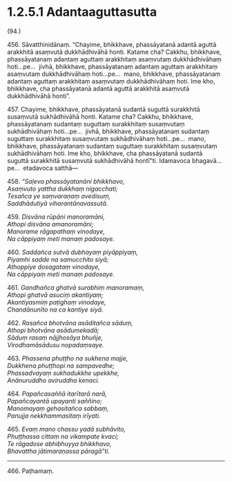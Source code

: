 # 1.2.5.1 Adantaaguttasutta

(94.)

456\. Sāvatthinidānaṃ. “Chayime, bhikkhave, phassāyatanā adantā aguttā arakkhitā asaṃvutā dukkhādhivāhā honti. Katame cha? Cakkhu, bhikkhave, phassāyatanaṃ adantaṃ aguttaṃ arakkhitaṃ asaṃvutaṃ dukkhādhivāhaṃ hoti…pe…  jivhā, bhikkhave, phassāyatanaṃ adantaṃ aguttaṃ arakkhitaṃ asaṃvutaṃ dukkhādhivāhaṃ hoti…pe…  mano, bhikkhave, phassāyatanaṃ adantaṃ aguttaṃ arakkhitaṃ asaṃvutaṃ dukkhādhivāhaṃ hoti. Ime kho, bhikkhave, cha phassāyatanā adantā aguttā arakkhitā asaṃvutā dukkhādhivāhā honti”.

457\. Chayime, bhikkhave, phassāyatanā sudantā suguttā surakkhitā susaṃvutā sukhādhivāhā honti. Katame cha? Cakkhu, bhikkhave, phassāyatanaṃ sudantaṃ suguttaṃ surakkhitaṃ susaṃvutaṃ sukhādhivāhaṃ hoti…pe…  jivhā, bhikkhave, phassāyatanaṃ sudantaṃ suguttaṃ surakkhitaṃ susaṃvutaṃ sukhādhivāhaṃ hoti…pe…  mano, bhikkhave, phassāyatanaṃ sudantaṃ suguttaṃ surakkhitaṃ susaṃvutaṃ sukhādhivāhaṃ hoti. Ime kho, bhikkhave, cha phassāyatanā sudantā suguttā surakkhitā susaṃvutā sukhādhivāhā hontī”ti. Idamavoca bhagavā…pe…  etadavoca satthā—

458\. _“Saḷeva phassāyatanāni bhikkhavo,_  
_Asaṃvuto yattha dukkhaṃ nigacchati;_  
_Tesañca ye saṃvaraṇaṃ avedisuṃ,_  
_Saddhādutiyā viharantānavassutā._  

459\. _Disvāna rūpāni manoramāni,_  
_Athopi disvāna amanoramāni;_  
_Manorame rāgapathaṃ vinodaye,_  
_Na cāppiyaṃ meti manaṃ padosaye._  

460\. _Saddañca sutvā dubhayaṃ piyāppiyaṃ,_  
_Piyamhi sadde na samucchito siyā;_  
_Athoppiye dosagataṃ vinodaye,_  
_Na cāppiyaṃ meti manaṃ padosaye._  

461\. _Gandhañca ghatvā surabhiṃ manoramaṃ,_  
_Athopi ghatvā asuciṃ akantiyaṃ;_  
_Akantiyasmiṃ paṭighaṃ vinodaye,_  
_Chandānunīto na ca kantiye siyā._  

462\. _Rasañca bhotvāna asāditañca sāduṃ,_  
_Athopi bhotvāna asādumekadā;_  
_Sāduṃ rasaṃ nājjhosāya bhuñje,_  
_Virodhamāsādusu nopadaṃsaye._  

463\. _Phassena phuṭṭho na sukhena majje,_  
_Dukkhena phuṭṭhopi na sampavedhe;_  
_Phassadvayaṃ sukhadukkhe upekkhe,_  
_Anānuruddho aviruddha kenaci._  

464\. _Papañcasaññā itarītarā narā,_  
_Papañcayantā upayanti saññino;_  
_Manomayaṃ gehasitañca sabbaṃ,_  
_Panujja nekkhammasitaṃ irīyati._  

465\. _Evaṃ mano chassu yadā subhāvito,_  
_Phuṭṭhassa cittaṃ na vikampate kvaci;_  
_Te rāgadose abhibhuyya bhikkhavo,_  
_Bhavattha jātimaraṇassa pāragā”ti._  

---

466\. Paṭhamaṃ.
